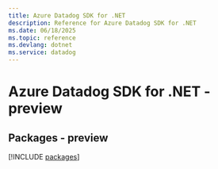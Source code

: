 ```yaml
---
title: Azure Datadog SDK for .NET
description: Reference for Azure Datadog SDK for .NET
ms.date: 06/18/2025
ms.topic: reference
ms.devlang: dotnet
ms.service: datadog
---
```

# Azure Datadog SDK for .NET - preview
## Packages - preview
[!INCLUDE [packages](datadog-index.md)]